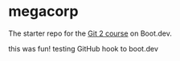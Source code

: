 # megacorp

The starter repo for the [Git 2 course](https://www.boot.dev/learn/learn-git-2) on Boot.dev.

this was fun!
testing GitHub hook to boot.dev